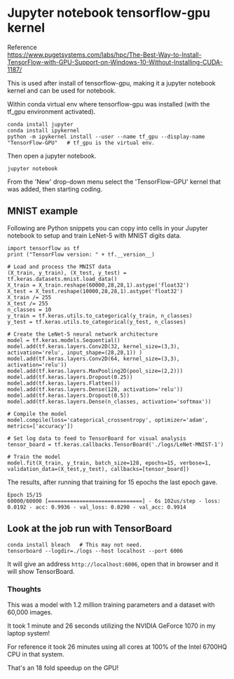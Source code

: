 # Jupyter notebook tensorflow-gpu kernel
Reference \
https://www.pugetsystems.com/labs/hpc/The-Best-Way-to-Install-TensorFlow-with-GPU-Support-on-Windows-10-Without-Installing-CUDA-1187/

This is used after install of tensorflow-gpu, making it a jupyter notebook kernel and can be used for notebook.

Within conda virtual env where tensorflow-gpu was installed (with the tf_gpu environment activated).
```
conda install jupyter
conda install ipykernel
python -m ipykernel install --user --name tf_gpu --display-name "TensorFlow-GPU"   # tf_gpu is the virtual env.
```
Then open a jupyter notebook.
```
jupyter notebook
```
From the 'New' drop-down menu select the 'TensorFlow-GPU' kernel that was added, then starting coding.

## MNIST example
Following are Python snippets you can copy into cells in your Jupyter notebook to setup and train LeNet-5 with MNIST digits data.

```
import tensorflow as tf
print ("TensorFlow version: " + tf.__version__)

# Load and process the MNIST data
(X_train, y_train), (X_test, y_test) = tf.keras.datasets.mnist.load_data()
X_train = X_train.reshape(60000,28,28,1).astype('float32')
X_test = X_test.reshape(10000,28,28,1).astype('float32')
X_train /= 255
X_test /= 255
n_classes = 10
y_train = tf.keras.utils.to_categorical(y_train, n_classes)
y_test = tf.keras.utils.to_categorical(y_test, n_classes)

# Create the LeNet-5 neural network architecture
model = tf.keras.models.Sequential()
model.add(tf.keras.layers.Conv2D(32, kernel_size=(3,3), activation='relu', input_shape=(28,28,1)) )
model.add(tf.keras.layers.Conv2D(64, kernel_size=(3,3), activation='relu'))
model.add(tf.keras.layers.MaxPooling2D(pool_size=(2,2)))
model.add(tf.keras.layers.Dropout(0.25))
model.add(tf.keras.layers.Flatten())          
model.add(tf.keras.layers.Dense(128, activation='relu'))
model.add(tf.keras.layers.Dropout(0.5))
model.add(tf.keras.layers.Dense(n_classes, activation='softmax'))

# Compile the model
model.compile(loss='categorical_crossentropy', optimizer='adam', metrics=['accuracy'])

# Set log data to feed to TensorBoard for visual analysis
tensor_board = tf.keras.callbacks.TensorBoard('./logs/LeNet-MNIST-1')

# Train the model
model.fit(X_train, y_train, batch_size=128, epochs=15, verbose=1, validation_data=(X_test,y_test), callbacks=[tensor_board])
```
The results, after running that training for 15 epochs the last epoch gave.
```
Epoch 15/15
60000/60000 [==============================] - 6s 102us/step - loss: 0.0192 - acc: 0.9936 - val_loss: 0.0290 - val_acc: 0.9914
```

## Look at the job run with TensorBoard
```
conda install bleach   # This may not need.
tensorboard --logdir=./logs --host localhost --port 6006
```
It will give an address `http://localhost:6006`, open that in browser and it will show TensorBoard.

### Thoughts
This was a model with 1.2 million training parameters and a dataset with 60,000 images. 

It took 1 minute and 26 seconds utilizing the NVIDIA GeForce 1070 in my laptop system! 

For reference it took 26 minutes using all cores at 100% of the Intel 6700HQ CPU in that system. 

That's an 18 fold speedup on the GPU!

          
  
